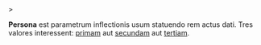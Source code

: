 <!-- markdownlint-disable MD041 -->>
**Persona** est parametrum inflectionis usum statuendo rem actus dati. Tres valores interessent: [primam](prima.md) aut [secundam](secunda.md) aut [tertiam](tertia.md).
